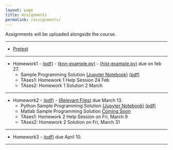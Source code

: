 ```yaml
---
layout: page
title: Assignments
permalink: /assignments/
---
```

Assignments will be uploaded alongside the course. 

***

- [Pretest](https://goo.gl/yBam9L)

***
- Homework1  - [(pdf)](https://goo.gl/GbWpGa) - [(knn-example.py)](https://goo.gl/42XHZd) - [(hist-example.py)](https://goo.gl/MCAi5x) due on feb 27.
   - Sample Programming Solution [(Jupyter Notebook)](https://goo.gl/wG1cvA) [(pdf)](https://goo.gl/8Z4TXG)
   - TAses1: Homework 1 Help Session 24 Feb
   - TAses2: Homework 1 Solution 2 March
   
***   
   
- Homework2  - [(pdf)](https://goo.gl/tRGdVU) - [(Relevant Files)](https://goo.gl/9t78zo) due March 13.
   - Python Sample Programming Solution [(Jupyter Notebook)](https://goo.gl/wG1cvA) [(pdf)](https://goo.gl/8Z4TXG) 
   - Matlab Sample Programming Solution [Coming Soon]()  
   - TAses1: Homework 2 Help Session on Fri, March 9
   - TAses2: Homework 2 Solution on Fri, March 31

***    
   
- Homework3  - [(pdf)](https://drive.google.com/open?id=15fhqBhzj22MdsSHUSPIFIFiectUbxNsy) due April 10.
   
***    